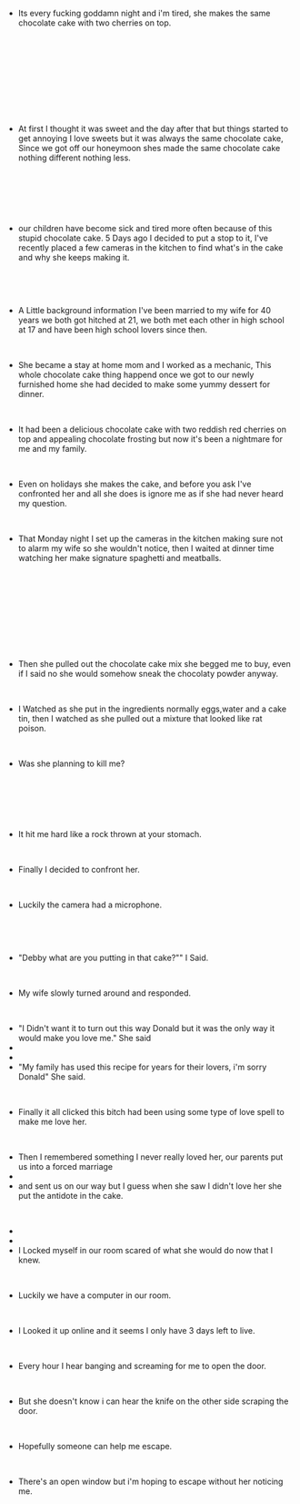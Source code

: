 * Its every fucking goddamn night and i'm tired, she makes the same chocolate cake with two cherries on top.

&#x200B;

&#x200B;

&#x200B;

&#x200B;

&#x200B;

* At first I thought it was sweet and the day after that but things started to get annoying I love sweets but it was always the same chocolate cake, Since we got off our honeymoon shes made the same chocolate cake nothing different nothing less.

&#x200B;

&#x200B;

&#x200B;

* our children have become sick and tired more often because of this stupid chocolate cake. 5 Days ago I decided to put a stop to it, I've recently placed a few cameras in the kitchen to find what's in the cake and why she keeps making it.

&#x200B;

&#x200B;

* A Little background information I've been married to my wife for 40 years we both got hitched at 21, we both met each other in high school at 17 and have been high school lovers since then.

&#x200B;

* She became a stay at home mom and I worked as a mechanic, This whole chocolate cake thing happend once we got to our newly furnished home she had decided to make some yummy dessert for dinner.

&#x200B;

* It had been a delicious chocolate cake with two reddish red cherries on top and appealing chocolate frosting but now it's been a nightmare for me and my family.

&#x200B;

* Even on holidays she makes the cake, and before you ask I've confronted her and all she does is ignore me as if she had never heard my question.

&#x200B;

* That Monday night I set up the cameras in the kitchen making sure not to alarm my wife so she wouldn't notice, then I waited at dinner time watching her make signature spaghetti and meatballs.

&#x200B;

&#x200B;

&#x200B;

&#x200B;

&#x200B;

* Then she pulled out the chocolate cake mix she begged me to buy, even if I said no she would somehow sneak the chocolaty powder anyway.

&#x200B;

* I Watched as she put in the ingredients normally eggs,water and a cake tin, then I watched as she pulled out a mixture that looked like rat poison.

&#x200B;

* Was she planning to kill me?

&#x200B;

&#x200B;

&#x200B;

* It hit me hard like a rock thrown at your stomach.

&#x200B;

* Finally I decided to confront her.

&#x200B;

* Luckily the camera had a microphone.

&#x200B;

&#x200B;

* "Debby what are you putting in that cake?"" I Said.

&#x200B;

* My wife slowly turned around and responded.

&#x200B;

* "I Didn't want it to turn out this way Donald but it was the only way it would make you love me." She said
* &#x200B;
* &#x200B;
* "My family has used this recipe for years for their lovers, i'm sorry Donald" She said.

&#x200B;

* Finally it all clicked this bitch had been using some type of love spell to make me love her.

&#x200B;

* Then I remembered something I never really loved her, our parents put us into a forced marriage 
* &#x200B;
* and sent us on our way but I guess when she saw I didn't love her she put the antidote in the cake.

&#x200B;

* &#x200B;
* &#x200B;
* I Locked myself in our room scared of what she would do now that I knew.

&#x200B;

* Luckily we have a computer in our room.

&#x200B;

* I Looked it up online and it seems I only have 3 days left to live.

&#x200B;

* Every hour I hear banging and screaming for me to open the door.

&#x200B;

* But she doesn't know i can hear the knife on the other side scraping the door.

&#x200B;

* Hopefully someone can help me escape.

&#x200B;

* There's an open window but i'm hoping to escape without her noticing me.